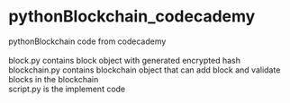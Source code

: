 # pythonBlockchain_codecademy
pythonBlockchain code from codecademy </br>
</br>
block.py contains block object with generated encrypted hash </br>
blockchain.py contains blockchain object that can add block and validate blocks in the blockchain </br>
script.py is the implement code </br>
